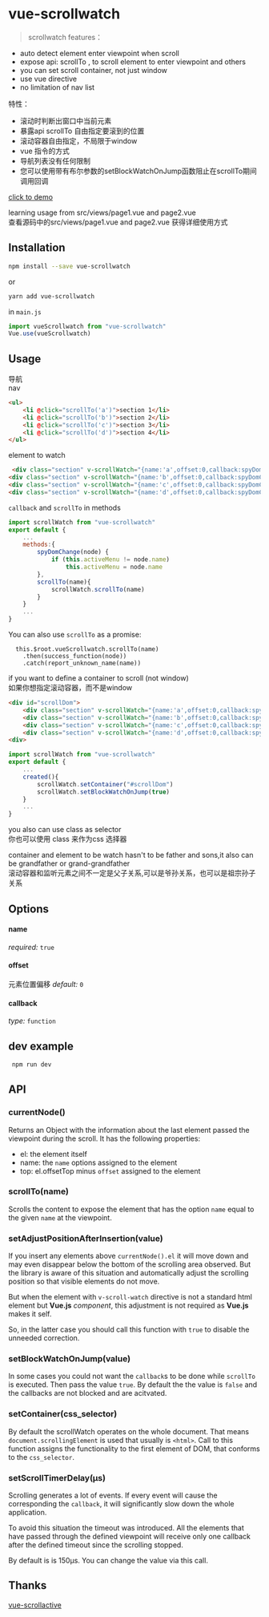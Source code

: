 # vue-scrollwatch

> scrollwatch
features：
- auto detect element enter viewpoint when scroll
- expose api: scrollTo , to scroll element to enter viewpoint and others
- you can set scroll container, not just window
- use vue directive
- no limitation of nav list


特性：
- 滚动时判断出窗口中当前元素
- 暴露api scrollTo  自由指定要滚到的位置
- 滚动容器自由指定，不局限于window
- vue 指令的方式
- 导航列表没有任何限制
- 您可以使用带有布尔参数的setBlockWatchOnJump函数阻止在scrollTo期间调用回调


[click to demo](https://Desdesdesgo.github.io/vue-scrollwatch/)
 
 learning usage from src/views/page1.vue and page2.vue  
 查看源码中的src/views/page1.vue and page2.vue 获得详细使用方式
## Installation

```bash
npm install --save vue-scrollwatch
```
or
```bash
yarn add vue-scrollwatch
```

in `main.js`
```js 
import vueScrollwatch from "vue-scrollwatch"
Vue.use(vueScrollwatch)
```

## Usage
 导航   
 nav
```html
<ul>
    <li @click="scrollTo('a')">section 1</li>
    <li @click="scrollTo('b')">section 2</li>
    <li @click="scrollTo('c')">section 3</li>
    <li @click="scrollTo('d')">section 4</li>
</ul>

```

element to watch

```html
 <div class="section" v-scrollWatch="{name:'a',offset:0,callback:spyDomChange}">scetcion 1</div>
<div class="section" v-scrollWatch="{name:'b',offset:0,callback:spyDomChange}">scetcion 2</div>
<div class="section" v-scrollWatch="{name:'c',offset:0,callback:spyDomChange}">scetcion 3</div>
<div class="section" v-scrollWatch="{name:'d',offset:0,callback:spyDomChange}">scetcion 4</div>

```

`callback` and `scrollTo` in methods
```js 
import scrollWatch from "vue-scrollwatch"
export default {
    ...
    methods:{
        spyDomChange(node) {
            if (this.activeMenu != node.name)
                this.activeMenu = node.name
        },
        scrollTo(name){
            scrollWatch.scrollTo(name)
        }
    }
    ...
}

```

You can also use `scrollTo` as a promise:
```
  this.$root.vueScrollwatch.scrollTo(name)
    .then(success_function(node))
    .catch(report_unknown_name(name))
```

 if you want to define a container to scroll (not window)  
 如果你想指定滚动容器，而不是window 

```html
<div id="scrollDom">
    <div class="section" v-scrollWatch="{name:'a',offset:0,callback:spyDomChange}">scetcion 1</div>
    <div class="section" v-scrollWatch="{name:'b',offset:0,callback:spyDomChange}">scetcion 2</div>
    <div class="section" v-scrollWatch="{name:'c',offset:0,callback:spyDomChange}">scetcion 3</div>
    <div class="section" v-scrollWatch="{name:'d',offset:0,callback:spyDomChange}">scetcion 4</div>
<div>
```


```js 
import scrollWatch from "vue-scrollwatch"
export default {
    ...
    created(){
        scrollWatch.setContainer("#scrollDom")
        scrollWatch.setBlockWatchOnJump(true)
    }
    ...
}
```
 you also can use class as selector  
 你也可以使用 class 来作为css 选择器

 container and element to be watch hasn't to be father and sons,it also can be grandfather or grand-grandfather  
 滚动容器和监听元素之间不一定是父子关系,可以是爷孙关系，也可以是祖宗孙子关系


## Options

#### name
*required:* `true` 

#### offset
元素位置偏移
*default:* `0`
 
#### callback
*type:* `function`

## dev example
``` js
 npm run dev
```

## API

### currentNode()

Returns an Object with the information about the last element passed the
viewpoint during the scroll. It has the following properties:

- el: the element itself
- name: the `name` options assigned to the element
- top: el.offsetTop minus `offset` assigned to the element

### scrollTo(name)

Scrolls the content to expose the element that has the option `name`
equal to the given `name` at the viewpoint.

### setAdjustPositionAfterInsertion(value)

If you insert any elements above `currentNode().el` it will move down
and may even disappear below the bottom of the scrolling area observed.
But the library is aware of this situation and automatically adjust
the scrolling position so that visible elements do not move.

But when the element with `v-scroll-watch` directive is not a standard
html element but **Vue.js** *component*, this adjustment is not
required as **Vue.js** makes it self.

So, in the latter case you should call this function with `true` to
disable the unneeded correction.

### setBlockWatchOnJump(value)

In some cases you could not want the `callback`s to be done while
`scrollTo` is executed. Then pass the value `true`. By default the
the value is `false` and the callbacks are not blocked and are acitvated.

### setContainer(css_selector)

By default the scrollWatch operates on the whole document. That means
`document.scrollingElement` is used that usually is `<html>`.
Call to this function assigns the functionality to the first
element of DOM, that conforms to the `css_selector`.

### setScrollTimerDelay(µs)

Scrolling generates a lot of events. If every event will cause the
corresponding the `callback`, it will significantly slow down
the whole application.

To avoid this situation the timeout was introduced. All the elements
that have passed through the defined viewpoint will receive only one
callback after the defined timeout since the scrolling stopped.

By default is is 150µs. You can change the value via this call.

## Thanks
[vue-scrollactive](https://github.com/eddiemf/vue-scrollactive.git)
